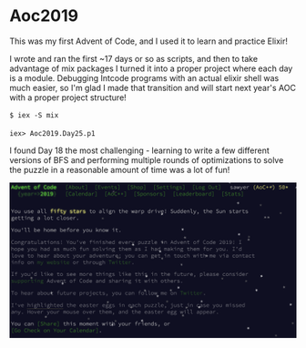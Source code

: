 # Aoc2019

This was my first Advent of Code, and I used it to learn and practice Elixir!

I wrote and ran the first ~17 days or so as scripts, and then to take advantage
of mix packages I turned it into a proper project where each day is a module. 
Debugging Intcode programs with an actual elixir shell was much easier, so 
I'm glad I made that transition and will start next year's AOC with a proper 
project structure!

```
$ iex -S mix

iex> Aoc2019.Day25.p1
```

I found Day 18 the most challenging - learning to write a few different versions 
of BFS and performing multiple rounds of optimizations to solve the puzzle 
in a reasonable amount of time was a lot of fun!

![Thanks Eric!](https://github.com/sawyer/adventofcode2019/blob/master/Thanks%20Eric!.png "Thanks Eric!")

